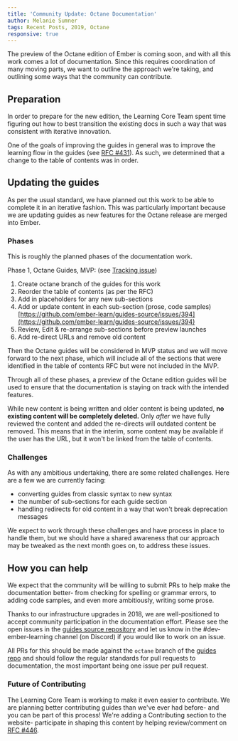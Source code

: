 ```yaml
---
title: 'Community Update: Octane Documentation'
author: Melanie Sumner
tags: Recent Posts, 2019, Octane
responsive: true
---
```


The preview of the Octane edition of Ember is coming soon, and with all this work comes a lot of documentation. Since this requires coordination of many moving parts, we want to outline the approach we're taking, and outlining some ways that the community can contribute. 

## Preparation

In order to prepare for the new edition, the Learning Core Team spent time figuring out how to best transition the existing docs in such a way that was consistent with iterative innovation. 

One of the goals of improving the guides in general was to improve the learning flow in the guides (see [RFC #431](https://github.com/emberjs/rfcs/pull/431)). As such, we determined that a change to the table of contents was in order.   

## Updating the guides

As per the usual standard, we have planned out this work to be able to complete it in an iterative fashion. This was particularly important because we are updating guides as new features for the Octane release are merged into Ember. 

### Phases

This is roughly the planned phases of the documentation work.

Phase 1, Octane Guides, MVP: (see [Tracking issue](https://github.com/ember-learn/guides-source/issues/394))

1. Create octane branch of the guides for this work
1. Reorder the table of contents (as per the RFC)
1. Add in placeholders for any new sub-sections
1. Add or update content in each sub-section (prose, code samples) [https://github.com/ember-learn/guides-source/issues/394](https://github.com/ember-learn/guides-source/issues/394)
1. Review, Edit & re-arrange sub-sections before preview launches
1. Add re-direct URLs and remove old content

Then the Octane guides will be considered in MVP status and we will move forward to the next phase, which will include all of the sections that were identified in the table of contents RFC but were not included in the MVP. 

Through all of these phases, a preview of the Octane edition guides will be used to ensure that the documentation is staying on track with the intended features. 

While new content is being written and older content is being updated, **no existing content will be completely deleted.** Only _after_ we have fully reviewed the content and added the re-directs will outdated content be removed. This means that in the interim, some content may be available if the user has the URL, but it won't be linked from the table of contents. 

### Challenges
As with any ambitious undertaking, there are some related challenges. Here are a few we are currently facing: 

- converting guides from classic syntax to new syntax
- the number of sub-sections for each guide section
- handling redirects for old content in a way that won't break deprecation messages

We expect to work through these challenges and have process in place to handle them, but we should have a shared awareness that our approach may be tweaked as the next month goes on, to address these issues. 

## How you can help
We expect that the community will be willing to submit PRs to help make the documentation better- from checking for spelling or grammar errors, to adding code samples, and even more ambitiously, writing some prose. 

Thanks to our infrastructure upgrades in 2018, we are well-positioned to accept community participation in the documentation effort. Please see the open issues in the [guides source repository](https://github.com/ember-learn/guides-source/issues) and let us know in the #dev-ember-learning channel (on Discord) if you would like to work on an issue. 

All PRs for this should be made against the `octane` branch of the [guides repo](https://github.com/ember-learn/guides-source) and should follow the regular standards for pull requests to documentation, the most important being one issue per pull request. 

### Future of Contributing

The Learning Core Team is working to make it even easier to contribute. We are planning better contributing guides than we've ever had before- and you can be part of this process! We're adding a Contributing section to the website- participate in shaping this content by helping review/comment on [RFC #446](https://github.com/emberjs/rfcs/pull/446).


